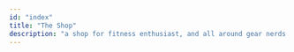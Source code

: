 ```yaml
---
id: "index"
title: "The Shop"
description: "a shop for fitness enthusiast, and all around gear nerds."
---
```

